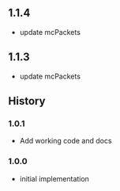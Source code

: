 ## 1.1.4
* update mcPackets

## 1.1.3
* update mcPackets

## History

### 1.0.1
* Add working code and docs
### 1.0.0

* initial implementation
